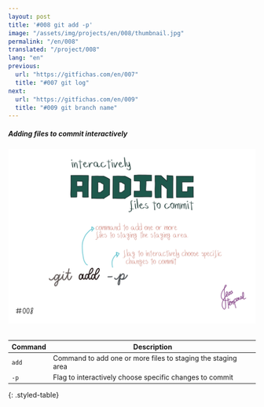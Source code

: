 ```yaml
---
layout: post
title: '#008 git add -p'
image: "/assets/img/projects/en/008/thumbnail.jpg"
permalink: "/en/008"
translated: "/project/008"
lang: "en"
previous:
  url: "https://gitfichas.com/en/007"
  title: "#007 git log"
next:
  url: "https://gitfichas.com/en/009"
  title: "#009 git branch name"
---
```

##### Adding files to commit interactively

<img alt="To commit just a small part of the changes you made use git add -p and continue choosing which parts you want to commit" src="/assets/img/projects/en/008/full.jpg"><br><br>

| Command | Description |
|---------|-------------|
| `add` | Command to add one or more files to staging the staging area |
| `-p` | Flag to interactively choose specific changes to commit |
{: .styled-table}
